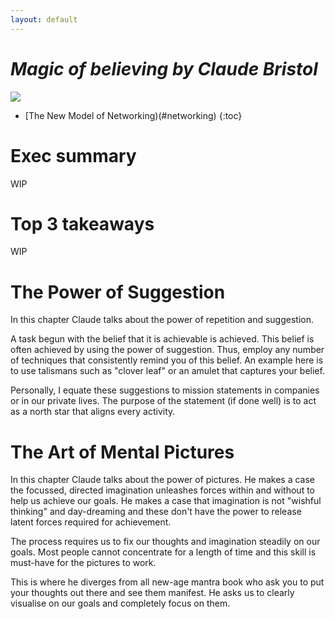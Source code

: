 ```yaml
---
layout: default
---
```

# *Magic of believing by Claude Bristol*

[![](https://images-na.ssl-images-amazon.com/images/I/5101qA3Pu%2BL.jpg)](https://www.amazon.com/Magic-Believing-Claude-M-Bristol-ebook/dp/B00OI56250/ref=la_B001KD4QOM_1_1?s=books&ie=UTF8&qid=1507487109&sr=1-1)

* [The New Model of Networking)(#networking)
{:toc}

# Exec summary

WIP
# Top 3 takeaways

WIP


# The Power of Suggestion <a name="Suggestion"></a>
In this chapter Claude talks about the power of repetition and suggestion.

A task begun with the belief that it is achievable is achieved. This belief is often achieved by using the power of suggestion. Thus, employ any number of techniques that consistently remind you of this belief. An example here is to use talismans such as "clover leaf" or an amulet that captures your belief.

 Personally, I equate these suggestions to mission statements in companies or in our private lives. The purpose of the statement (if done well) is to act as a north star that aligns every activity.


# The Art of Mental Pictures <a name="Pictures"></a>
In this chapter Claude talks about the power of pictures. He makes a case the focussed, directed imagination unleashes forces within and without to help us achieve our goals. He makes a case that imagination is not "wishful thinking" and day-dreaming and these don't have the power to release latent forces required for achievement.

The process requires us to fix our thoughts and imagination steadily on our goals. Most people cannot concentrate for a length of time and this skill is  must-have for the pictures to work.

This is where he diverges from all new-age mantra book who ask you to put your thoughts out there and see them manifest. He asks us to clearly visualise on our goals and completely focus on them.
